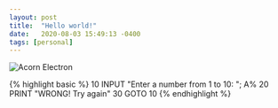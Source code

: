 ```yaml
---
layout: post
title:  "Hello world!"
date:   2020-08-03 15:49:13 -0400
tags: [personal]
---
```


![Acorn Electron](/images/2020-08-03/acorn_electron.jpg)

{% highlight basic %}
10 INPUT "Enter a number from 1 to 10: "; A%
20 PRINT "WRONG! Try again"
30 GOTO 10
{% endhighlight %} 
